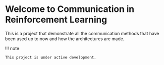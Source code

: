 # Welcome to Communication in Reinforcement Learning

This is a project that demonstrate all the communication methods that have been used up to now and how the architectures are made. 

!!! note

    This project is under active development.

